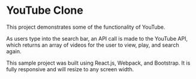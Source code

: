 # YouTube Clone

This project demonstrates some of the functionality of YouTube.

As users type into the search bar, an API call is made to the YouTube API, which returns an array of videos for the user to view, play, and search again.

This sample project was built using React.js, Webpack, and Bootstrap. It is fully responsive and will resize to any screen width. 
